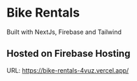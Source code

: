 # Bike Rentals

Built with NextJs, Firebase and Tailwind

## Hosted on Firebase Hosting

URL: <https://bike-rentals-4vuz.vercel.app/>
